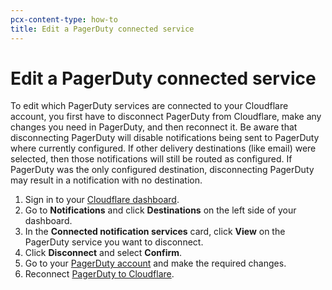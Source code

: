 ```yaml
---
pcx-content-type: how-to
title: Edit a PagerDuty connected service
---
```


# Edit a PagerDuty connected service

To edit which PagerDuty services are connected to your Cloudflare account, you first have to disconnect PagerDuty from Cloudflare, make any changes you need in PagerDuty, and then reconnect it. Be aware that disconnecting PagerDuty will disable notifications being sent to PagerDuty where currently configured. If other delivery destinations (like email) were selected, then those notifications will still be routed as configured. If PagerDuty was the only configured destination, disconnecting PagerDuty may result in a notification with no destination.

1. Sign in to your [Cloudflare dashboard](https://dash.cloudflare.com/login).
2. Go to **Notifications** and click **Destinations** on the left side of your dashboard.
3. In the **Connected notification services** card, click **View** on the PagerDuty service you want to disconnect.
4. Click **Disconnect** and select **Confirm**.
5. Go to your [PagerDuty account](https://www.pagerduty.com/) and make the required changes.
6. Reconnect [PagerDuty to Cloudflare](/fundamentals/notifications/create-notifications/create-pagerduty/).
